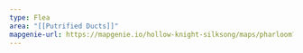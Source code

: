 ```yaml
---
type: Flea
area: "[[Putrified Ducts]]"
mapgenie-url: https://mapgenie.io/hollow-knight-silksong/maps/pharloom?locationIds=479138
---
```

